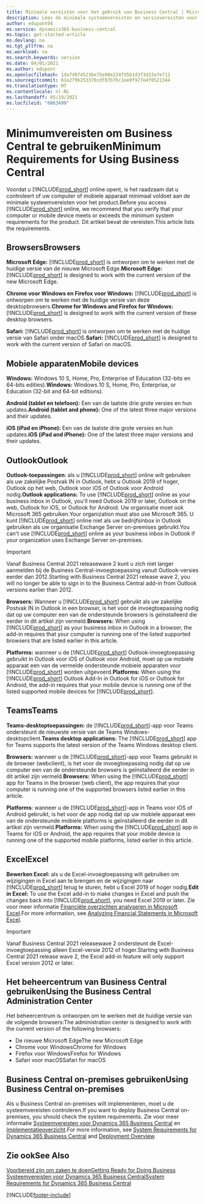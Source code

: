 ```yaml
---
title: Minimale vereisten voor het gebruik van Business Central | Microsoft Docs
description: Lees de minimale systeemvereisten en versievereisten voor het gebruik van Business Central online.
author: edupont04
ms.service: dynamics365-business-central
ms.topic: get-started-article
ms.devlang: na
ms.tgt_pltfrm: na
ms.workload: na
ms.search.keywords: version
ms.date: 04/01/2021
ms.author: edupont
ms.openlocfilehash: 1dafd874523be75e00e224fd5b1d3f3d33a7e712
ms.sourcegitcommit: 61e279b253370cdf87b7bc1ee0f927e4f0521344
ms.translationtype: HT
ms.contentlocale: nl-NL
ms.lasthandoff: 05/19/2021
ms.locfileid: "6063499"
---
```

# <a name="minimum-requirements-for-using-business-central"></a><span data-ttu-id="a2df4-103">Minimumvereisten om Business Central te gebruiken</span><span class="sxs-lookup"><span data-stu-id="a2df4-103">Minimum Requirements for Using Business Central</span></span>

<span data-ttu-id="a2df4-104">Voordat u [!INCLUDE[prod_short](includes/prod_short.md)] online opent, is het raadzaam dat u controleert of uw computer of mobiele apparaat minimaal voldoet aan de minimale systeemvereisten voor het product.</span><span class="sxs-lookup"><span data-stu-id="a2df4-104">Before you access [!INCLUDE[prod_short](includes/prod_short.md)] online, we recommend that you verify that your computer or mobile device meets or exceeds the minimum system requirements for the product.</span></span> <span data-ttu-id="a2df4-105">Dit artikel bevat de vereisten.</span><span class="sxs-lookup"><span data-stu-id="a2df4-105">This article lists the requirements.</span></span>  

## <a name="browsers"></a><span data-ttu-id="a2df4-106">Browsers</span><span class="sxs-lookup"><span data-stu-id="a2df4-106">Browsers</span></span>

<span data-ttu-id="a2df4-107">**Microsoft Edge:** [!INCLUDE[prod_short](includes/prod_short.md)] is ontworpen om te werken met de huidige versie van de nieuwe Microsoft Edge.</span><span class="sxs-lookup"><span data-stu-id="a2df4-107">**Microsoft Edge:** [!INCLUDE[prod_short](includes/prod_short.md)] is designed to work with the current version of the new Microsoft Edge.</span></span>
  
<span data-ttu-id="a2df4-108">**Chrome voor Windows en Firefox voor Windows:** [!INCLUDE[prod_short](includes/prod_short.md)] is ontworpen om te werken met de huidige versie van deze desktopbrowsers.</span><span class="sxs-lookup"><span data-stu-id="a2df4-108">**Chrome for Windows and Firefox for Windows:** [!INCLUDE[prod_short](includes/prod_short.md)] is designed to work with the current version of these desktop browsers.</span></span> 
 
<span data-ttu-id="a2df4-109">**Safari:** [!INCLUDE[prod_short](includes/prod_short.md)] is ontworpen om te werken met de huidige versie van Safari onder macOS.</span><span class="sxs-lookup"><span data-stu-id="a2df4-109">**Safari:** [!INCLUDE[prod_short](includes/prod_short.md)] is designed to work with the current version of Safari on macOS.</span></span>  

## <a name="mobile-devices"></a><span data-ttu-id="a2df4-110">Mobiele apparaten</span><span class="sxs-lookup"><span data-stu-id="a2df4-110">Mobile devices</span></span>

<span data-ttu-id="a2df4-111">**Windows:** Windows 10 S, Home, Pro, Enterprise of Education (32-bits en 64-bits edities).</span><span class="sxs-lookup"><span data-stu-id="a2df4-111">**Windows:** Windows 10 S, Home, Pro, Enterprise, or Education (32-bit and 64-bit editions).</span></span>

<span data-ttu-id="a2df4-112">**Android (tablet en telefoon):** Een van de laatste drie grote versies en hun updates.</span><span class="sxs-lookup"><span data-stu-id="a2df4-112">**Android (tablet and phone):** One of the latest three major versions and their updates.</span></span>

<span data-ttu-id="a2df4-113">**iOS (iPad en iPhone):** Een van de laatste drie grote versies en hun updates.</span><span class="sxs-lookup"><span data-stu-id="a2df4-113">**iOS (iPad and iPhone):** One of the latest three major versions and their updates.</span></span>

<!--

**Windows:** [!INCLUDE[prod_short](includes/prod_short.md)] for Windows can be installed on devices with at least 1 GB of RAM and Windows 10 S, Home, Pro, Enterprise, or Education (32-bit and 64-bit editions).  
**iOS:** [!INCLUDE[prod_short](includes/prod_short.md)] for iPad and iPhone requires iOS 10.0 or later.  
**Android:** [!INCLUDE[prod_short](includes/prod_short.md)] for Android tablet and Android phone can be installed on devices with at least 1 GB of RAM and Android 6.0 or higher.  
**Device size:** [!INCLUDE[prod_short](includes/prod_short.md)] is supported on smart phones with a minimum screen size of 4" and tablets with a minimum screen size of 7".  
-->
## <a name="outlook"></a><span data-ttu-id="a2df4-114">Outlook</span><span class="sxs-lookup"><span data-stu-id="a2df4-114">Outlook</span></span>

<span data-ttu-id="a2df4-115">**Outlook-toepassingen**: als u [!INCLUDE[prod_short](includes/prod_short.md)] online wilt gebruiken als uw zakelijke Postvak IN in Outlook, hebt u Outlook 2019 of hoger, Outlook op het web, Outlook voor iOS of Outlook voor Android nodig.</span><span class="sxs-lookup"><span data-stu-id="a2df4-115">**Outlook applications:** To use [!INCLUDE[prod_short](includes/prod_short.md)] online as your business inbox in Outlook, you'll need Outlook 2019 or later, Outlook on the web, Outlook for iOS, or Outlook for Android.</span></span> <span data-ttu-id="a2df4-116">Uw organisatie moet ook Microsoft 365 gebruiken.</span><span class="sxs-lookup"><span data-stu-id="a2df4-116">Your organization must also use Microsoft 365.</span></span> <span data-ttu-id="a2df4-117">U kunt [!INCLUDE[prod_short](includes/prod_short.md)] online niet als uw bedrijfsinbox in Outlook gebruiken als uw organisatie Exchange Server on-premises gebruikt.</span><span class="sxs-lookup"><span data-stu-id="a2df4-117">You can't use [!INCLUDE[prod_short](includes/prod_short.md)] online as your business inbox in Outlook if your organization uses Exchange Server on-premises.</span></span> 

> [!IMPORTANT]
> <span data-ttu-id="a2df4-118">Vanaf Business Central 2021 releasewave 2 kunt u zich niet langer aanmelden bij de Business Central-invoegtoepassing vanuit Outlook-versies eerder dan 2012.</span><span class="sxs-lookup"><span data-stu-id="a2df4-118">Starting with Business Central 2021 release wave 2, you will no longer be able to sign in to the Business Central add-in from Outlook versions earlier than 2012.</span></span>
  
<span data-ttu-id="a2df4-119">**Browsers:** Wanneer u [!INCLUDE[prod_short](includes/prod_short.md)] gebruikt als uw zakelijke Postvak IN in Outlook in een browser, is het voor de invoegtoepassing nodig dat op uw computer een van de ondersteunde browsers is geïnstalleerd die eerder in dit artikel zijn vermeld.</span><span class="sxs-lookup"><span data-stu-id="a2df4-119">**Browsers:** When using [!INCLUDE[prod_short](includes/prod_short.md)] as your business inbox in Outlook in a browser, the add-in requires that your computer is running one of the listed supported browsers that are listed earlier in this article.</span></span> 
 
<span data-ttu-id="a2df4-120">**Platforms:** wanneer u de [!INCLUDE[prod_short](includes/prod_short.md)] Outlook-invoegtoepassing gebruikt in Outlook voor iOS of Outlook voor Android, moet op uw mobiele apparaat een van de vermelde ondersteunde mobiele apparaten voor [!INCLUDE[prod_short](includes/prod_short.md)] worden uitgevoerd.</span><span class="sxs-lookup"><span data-stu-id="a2df4-120">**Platforms:** When using the [!INCLUDE[prod_short](includes/prod_short.md)] Outlook Add-In in Outlook for iOS or Outlook for Android, the add-in requires that your mobile device is running one of the listed supported mobile devices for [!INCLUDE[prod_short](includes/prod_short.md)].</span></span>  

## <a name="teams"></a><span data-ttu-id="a2df4-121">Teams</span><span class="sxs-lookup"><span data-stu-id="a2df4-121">Teams</span></span>

<span data-ttu-id="a2df4-122">**Teams-desktoptoepassingen:** de [!INCLUDE[prod_short](includes/prod_short.md)]-app voor Teams ondersteunt de nieuwste versie van de Teams Windows-desktopclient.</span><span class="sxs-lookup"><span data-stu-id="a2df4-122">**Teams desktop applications:** The [!INCLUDE[prod_short](includes/prod_short.md)] app for Teams supports the latest version of the Teams Windows desktop client.</span></span> 

<span data-ttu-id="a2df4-123">**Browsers:** wanneer u de [!INCLUDE[prod_short](includes/prod_short.md)]-app voor Teams gebruikt in de browser (webclient), is het voor de invoegtoepassing nodig dat op uw computer een van de ondersteunde browsers is geïnstalleerd die eerder in dit artikel zijn vermeld.</span><span class="sxs-lookup"><span data-stu-id="a2df4-123">**Browsers:** When using the [!INCLUDE[prod_short](includes/prod_short.md)] app for Teams in the browser (web client), the app requires that your computer is running one of the supported browsers listed earlier in this article.</span></span> 

<span data-ttu-id="a2df4-124">**Platforms**: wanneer u de [!INCLUDE[prod_short](includes/prod_short.md)]-app in Teams voor iOS of Android gebruikt, is het voor de app nodig dat op uw mobiele apparaat een van de ondersteunde mobiele platforms is geïnstalleerd die eerder in dit artikel zijn vermeld.</span><span class="sxs-lookup"><span data-stu-id="a2df4-124">**Platforms:** When using the [!INCLUDE[prod_short](includes/prod_short.md)] app in Teams for iOS or Android, the app requires that your mobile device is running one of the supported mobile platforms, listed earlier in this article.</span></span>

## <a name="excel"></a><span data-ttu-id="a2df4-125">Excel</span><span class="sxs-lookup"><span data-stu-id="a2df4-125">Excel</span></span>

<span data-ttu-id="a2df4-126">**Bewerken Excel:** als u de Excel-invoegtoepassing wilt gebruiken om wijzigingen in Excel aan te brengen en de wijzigingen naar [!INCLUDE[prod_short](includes/prod_short.md)] terug te sturen, hebt u Excel 2019 of hoger nodig.</span><span class="sxs-lookup"><span data-stu-id="a2df4-126">**Edit in Excel:** To use the Excel add-in to make changes in Excel and push the changes back into [!INCLUDE[prod_short](includes/prod_short.md)], you need Excel 2019 or later.</span></span> <span data-ttu-id="a2df4-127">Zie voor meer informatie [Financiële overzichten analyseren in Microsoft Excel](finance-analyze-excel.md).</span><span class="sxs-lookup"><span data-stu-id="a2df4-127">For more information, see [Analyzing Financial Statements in Microsoft Excel](finance-analyze-excel.md).</span></span>  

> [!IMPORTANT]
> <span data-ttu-id="a2df4-128">Vanaf Business Central 2021 releasewave 2 ondersteunt de Excel-invoegtoepassing alleen Excel-versie 2012 of hoger.</span><span class="sxs-lookup"><span data-stu-id="a2df4-128">Starting with Business Central 2021 release wave 2, the Excel add-in feature will only support Excel version 2012 or later.</span></span>

## <a name="using-the-business-central-administration-center"></a><a name="TAC"></a> <span data-ttu-id="a2df4-129">Het beheercentrum van Business Central gebruiken</span><span class="sxs-lookup"><span data-stu-id="a2df4-129">Using the Business Central Administration Center</span></span>

<span data-ttu-id="a2df4-130">Het beheercentrum is ontworpen om te werken met de huidige versie van de volgende browsers:</span><span class="sxs-lookup"><span data-stu-id="a2df4-130">The administration center is designed to work with the current version of the following browsers:</span></span>

- <span data-ttu-id="a2df4-131">De nieuwe Microsoft Edge</span><span class="sxs-lookup"><span data-stu-id="a2df4-131">The new Microsoft Edge</span></span>
- <span data-ttu-id="a2df4-132">Chrome voor Windows</span><span class="sxs-lookup"><span data-stu-id="a2df4-132">Chrome for Windows</span></span>
- <span data-ttu-id="a2df4-133">Firefox voor Windows</span><span class="sxs-lookup"><span data-stu-id="a2df4-133">Firefox for Windows</span></span>
- <span data-ttu-id="a2df4-134">Safari voor macOS</span><span class="sxs-lookup"><span data-stu-id="a2df4-134">Safari for macOS</span></span>

## <a name="using-business-central-on-premises"></a><span data-ttu-id="a2df4-135">Business Central on-premises gebruiken</span><span class="sxs-lookup"><span data-stu-id="a2df4-135">Using Business Central on-premises</span></span>

<span data-ttu-id="a2df4-136">Als u Business Central on-premises wilt implementeren, moet u de systeemvereisten controleren.</span><span class="sxs-lookup"><span data-stu-id="a2df4-136">If you want to deploy Business Central on-premises, you should check the system requirements.</span></span> <span data-ttu-id="a2df4-137">Zie voor meer informatie [Systeemvereisten voor Dynamics 365 Business Central](/dynamics365/business-central/dev-itpro/deployment/system-requirements-business-central-v18) en [Implementatieoverzicht](/dynamics365/business-central/dev-itpro/deployment/deployment).</span><span class="sxs-lookup"><span data-stu-id="a2df4-137">For more information, see [System Requirements for Dynamics 365 Business Central](/dynamics365/business-central/dev-itpro/deployment/system-requirements-business-central-v18) and [Deployment Overview](/dynamics365/business-central/dev-itpro/deployment/deployment).</span></span>  

## <a name="see-also"></a><span data-ttu-id="a2df4-138">Zie ook</span><span class="sxs-lookup"><span data-stu-id="a2df4-138">See Also</span></span>

[<span data-ttu-id="a2df4-139">Voorbereid zijn om zaken te doen</span><span class="sxs-lookup"><span data-stu-id="a2df4-139">Getting Ready for Doing Business</span></span>](ui-get-ready-business.md)  
[<span data-ttu-id="a2df4-140">Systeemvereisten voor Dynamics 365 Business Central</span><span class="sxs-lookup"><span data-stu-id="a2df4-140">System Requirements for Dynamics 365 Business Central</span></span>](/dynamics365/business-central/dev-itpro/deployment/system-requirements-business-central-v18)  

[!INCLUDE[footer-include](includes/footer-banner.md)]
